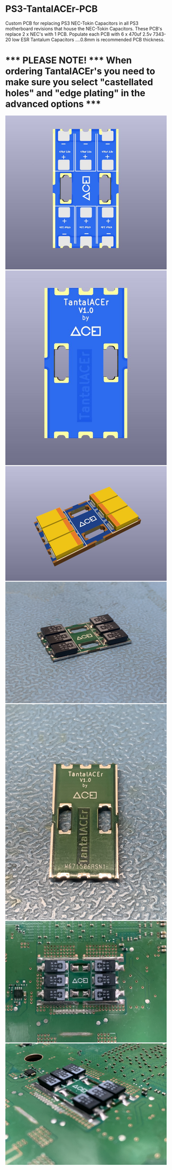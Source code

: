 # PS3-TantalACEr-PCB
Custom PCB for replacing PS3 NEC-Tokin Capacitors in all PS3 motherboard revisions that house the NEC-Tokin Capacitors. 
These PCB's replace 2 x NEC's with 1 PCB.
Populate each PCB with 6 x 470uf 2.5v 7343-20 low ESR Tantalum Capacitors
....0.8mm is recommended PCB thickness.


# \*** PLEASE NOTE! \*** When ordering TantalACEr's you need to make sure you select "castellated holes" and "edge plating" in the advanced options \***

![GitHub Image](/tant1.JPG)
![GitHub Image](/tant2.JPG)
![GitHub Image](/tant3.JPG)
​![GitHub Image](/IMG-7842.jpg)
​![GitHub Image](/IMG-7844.jpg)
​![GitHub Image](/IMG-7846.jpg)
​![GitHub Image](/IMG-7847.jpg)
